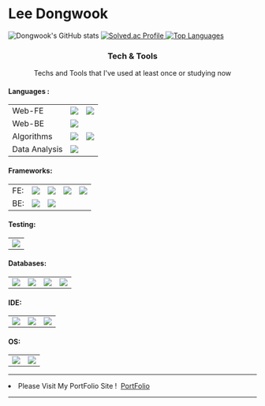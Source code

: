 
<h1>Lee Dongwook</h1>
<img src="https://github-readme-stats.vercel.app/api?username=Lee-Dongwook&theme=tokyonight" alt="Dongwook's GitHub stats">
<a href="https://solved.ac/dlehddnrsub/">
  <img src="http://mazassumnida.wtf/api/v2/generate_badge?boj=dlehddnrsub" alt="Solved.ac Profile">
  <img src="https://github-readme-stats.vercel.app/api/top-langs/?username=Lee-Dongwook&layout=compact&theme=tokyonight" alt="Top Languages">

</a>
<h3 align="center">Tech & Tools</h3> 
<p align="center"> Techs and Tools that I've used at least once or studying now </p>
<p align="center">
<h4>Languages : </h4>
<table>
<tr>
  <td>Web-FE </td>
  <td><img src = "https://img.shields.io/badge/Javascript-FFFF00?style=flat-square&logo=Javascript&logoColor=black"/></td>
  <td><img src = "https://img.shields.io/badge/Typescript-0066CC?style=flat-square&logo=Typescript&logoColor=white"/></td>
</tr>
<tr>
  <td>Web-BE </td>
  <td><img src = "https://img.shields.io/badge/Java-FF0000?style=flat-square&logo=JDK&logoColor=white"/></td>
</tr>
<tr>
  <td>Algorithms </td>
  <td><img src = "https://img.shields.io/badge/C-50BCDF?style=flat-square&logo=C&logoColor=white"/></td>
  <td><img src = "https://img.shields.io/badge/C++-50BCDF?style=flat-square&logo=C%2B%2B&logoColor=white"/></td>
</tr>
<tr>
  <td>Data Analysis</td>
  <td><img src = "https://img.shields.io/badge/Python-3766AB?style=flat-square&logo=Python&logoColor=white"/></td>
</tr>
</table>
</p>
<p align="center">
<h4>Frameworks: </h4>
<table>
  <tr>
    <td>FE: </td> 
    <td><img src = "https://img.shields.io/badge/React-0066CC?style=flat-square&logo=React&logoColor=white"/></td>
    <td><img src = "https://img.shields.io/badge/Next-000000?style=flat-square&logo=Next.JS&logoColor=white"/></td>
    <td><img src = "https://img.shields.io/badge/Svelte-FF7F00?style=flat-square&logo=Svelte&logoColor=white"/></td>
    <td><img src = "https://img.shields.io/badge/Vue-00BB00?style=flat-square&logo=Vue.JS&logoColor=white"/></td>
  </tr>
  <tr>
     <td>BE: </td> 
     <td><img src = "https://img.shields.io/badge/Express-008800?style=flat-square&logo=Express&logoColor=white"/></td>
     <td><img src = "https://img.shields.io/badge/Spring-66FF66?style=flat-square&logo=SpringBoot&logoColor=white"/></td>
  </tr>
</table>
<h4>Testing: </h4>
<table>
<td><img src = "https://img.shields.io/badge/Playwright-000000?style=flat-square&logo=Playwright&logoColor=white"/></td>
</table>
<h4>Databases: </h4>
<table>
<td><img src = "https://img.shields.io/badge/MongoDB-00BB00?style=flat-square&logo=MongoDB&logoColor=white"/></td>
<td><img src = "https://img.shields.io/badge/Postgresql-0066CC?style=flat-square&logo=Postgresql&logoColor=white"/></td>
<td><img src = "https://img.shields.io/badge/Mysql-FFCC99?style=flat-square&logo=Mysql&logoColor=black"/></td>
<td><img src = "https://img.shields.io/badge/Redis-FF0000?style=flat-square&logo=Redis&logoColor=white"/></td>
</table>
<h4>IDE: </h4>
<table>
<td><img src = "https://img.shields.io/badge/AndroidStudio-66FF66?style=flat-square&logo=AndroidStudio&logoColor=white"/></td>
<td><img src = "https://img.shields.io/badge/VSCode-67C8FF?style=flat-square&logo=VisualStudioCode&logoColor=white"/></td>
<td><img src = "https://img.shields.io/badge/IntelliJ-000000?style=flat-square&logo=jetbrains&logoColor=white"/></td>
</table>
<h4>OS: </h4>
<table>
<td><img src = "https://img.shields.io/badge/Linux-000000?style=flat-square&logo=Linux&logoColor=white"/></td>
<td><img src = "https://img.shields.io/badge/Windows-76C8FF?style=flat-square&logo=Windows&logoColor=white"/></td>
</table>
</p>
<hr />
<li>Please Visit My PortFolio Site ! &nbsp;<a href="https://lee-dongwook.github.io/">PortFolio<a/></li>
<hr />

